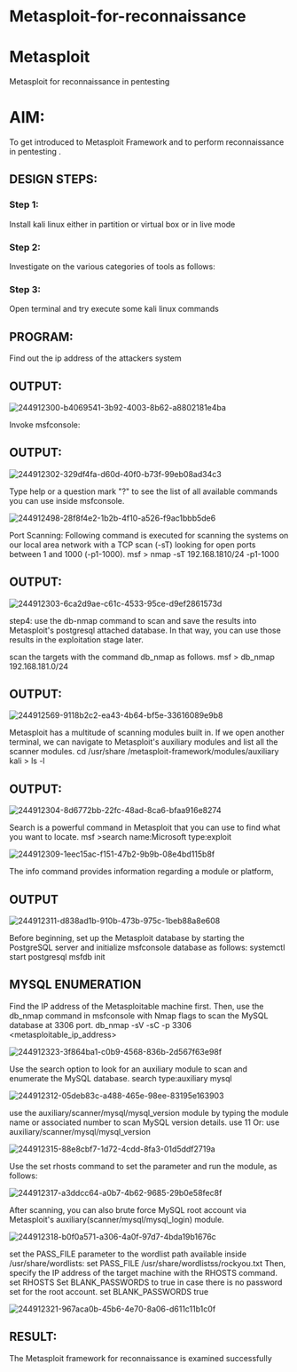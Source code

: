# Metasploit-for-reconnaissance
# Metasploit
Metasploit for reconnaissance in pentesting

# AIM:

To get introduced to Metasploit Framework and to  perform reconnaissance  in pentesting .

## DESIGN STEPS:

### Step 1:

Install kali linux either in partition or virtual box or in live mode

### Step 2:

Investigate on the various categories of tools as follows:

### Step 3:

Open terminal and try execute some kali linux commands

## PROGRAM:
Find out the ip address of the attackers system

## OUTPUT:

![244912300-b4069541-3b92-4003-8b62-a8802181e4ba](https://github.com/Vasanthamukilan/Metasploit-for-reconnaissance/assets/119559694/7a76b448-3c3b-43dd-9d59-0884d5454e0f)



Invoke msfconsole:

## OUTPUT:

![244912302-329df4fa-d60d-40f0-b73f-99eb08ad34c3](https://github.com/Vasanthamukilan/Metasploit-for-reconnaissance/assets/119559694/704dfd42-a5cd-4952-8c09-4c29c9613116)




Type help or a question mark "?" to see the list of all available commands you can use inside msfconsole.


![244912498-28f8f4e2-1b2b-4f10-a526-f9ac1bbb5de6](https://github.com/Vasanthamukilan/Metasploit-for-reconnaissance/assets/119559694/007952f8-91c0-4d74-ac66-38db3aa8770a)



Port Scanning:
Following command is executed for scanning the systems on our local area network with a TCP scan (-sT) looking for open ports between 1 and 1000 (-p1-1000).
msf >  nmap -sT 192.168.1810/24 -p1-1000

## OUTPUT:

![244912303-6ca2d9ae-c61c-4533-95ce-d9ef2861573d](https://github.com/Vasanthamukilan/Metasploit-for-reconnaissance/assets/119559694/f405e0a1-ecdf-44e1-a1df-9ac2296f0a15)




step4:
use the db-nmap command to scan and save the results into Metasploit's postgresql attached database. In that way, you can use those results in the exploitation stage later.

scan the targets with the command db_nmap as follows.
msf > db_nmap 192.168.181.0/24
## OUTPUT:


![244912569-9118b2c2-ea43-4b64-bf5e-33616089e9b8](https://github.com/Vasanthamukilan/Metasploit-for-reconnaissance/assets/119559694/cc3dc847-b1bf-404e-9d80-36039bc9c92a)






Metasploit has a multitude of scanning modules built in. If we open another terminal, we can navigate to Metasploit's auxiliary modules and list all the scanner modules.
cd /usr/share /metasploit-framework/modules/auxiliary
kali > ls -l
## OUTPUT:


![244912304-8d6772bb-22fc-48ad-8ca6-bfaa916e8274](https://github.com/Vasanthamukilan/Metasploit-for-reconnaissance/assets/119559694/f037211d-896a-4419-8181-c47ec1aea304)





Search is a powerful command in Metasploit that you can use to find what you want to locate. 
msf >search name:Microsoft type:exploit


![244912309-1eec15ac-f151-47b2-9b9b-08e4bd115b8f](https://github.com/Vasanthamukilan/Metasploit-for-reconnaissance/assets/119559694/590c8343-83f3-4824-97bf-d0712234a847)





The info command provides information regarding a module or platform,

## OUTPUT

![244912311-d838ad1b-910b-473b-975c-1beb88a8e608](https://github.com/Vasanthamukilan/Metasploit-for-reconnaissance/assets/119559694/48733534-47cd-48fb-a739-21719b75316e)



Before beginning, set up the Metasploit database by starting the PostgreSQL server and initialize msfconsole database as follows:
systemctl start postgresql
msfdb init

## MYSQL ENUMERATION
Find the IP address of the Metasploitable machine first. Then, use the db_nmap command in msfconsole with Nmap flags to scan the MySQL database at 3306 port.
db_nmap -sV -sC -p 3306 <metasploitable_ip_address>



![244912323-3f864ba1-c0b9-4568-836b-2d567f63e98f](https://github.com/Vasanthamukilan/Metasploit-for-reconnaissance/assets/119559694/77aeb761-c65c-42a6-89f2-facd68358bf1)





Use the search option to look for an auxiliary module to scan and enumerate the MySQL database.
search type:auxiliary mysql

![244912312-05deb83c-a488-465e-98ee-83195e163903](https://github.com/Vasanthamukilan/Metasploit-for-reconnaissance/assets/119559694/c291e2e9-7312-4785-b014-bbcceceae530)





use the auxiliary/scanner/mysql/mysql_version module by typing the module name or associated number to scan MySQL version details.
use 11
Or:
use auxiliary/scanner/mysql/mysql_version



![244912315-88e8cbf7-1d72-4cdd-8fa3-01d5ddf2719a](https://github.com/Vasanthamukilan/Metasploit-for-reconnaissance/assets/119559694/138a05c5-8a5c-4c25-a1a4-5ab9128e9302)






Use the set rhosts command to set the parameter and run the module, as follows:


![244912317-a3ddcc64-a0b7-4b62-9685-29b0e58fec8f](https://github.com/Vasanthamukilan/Metasploit-for-reconnaissance/assets/119559694/62af13ca-dd23-48ff-91c5-17b02bf5bf6b)







After scanning, you can also brute force MySQL root account via Metasploit's auxiliary(scanner/mysql/mysql_login) module.



![244912318-b0f0a571-a306-4a0f-97d7-4bda19b1676c](https://github.com/Vasanthamukilan/Metasploit-for-reconnaissance/assets/119559694/0264fe22-8a83-46b9-97c9-c9a7d1f3daf6)








set the PASS_FILE parameter to the wordlist path available inside /usr/share/wordlists:
set PASS_FILE /usr/share/wordlistss/rockyou.txt
Then, specify the IP address of the target machine with the RHOSTS command.
set RHOSTS <metasploitable-ip-address>
Set BLANK_PASSWORDS to true in case there is no password set for the root account.
set BLANK_PASSWORDS true





![244912321-967aca0b-45b6-4e70-8a06-d611c11b1c0f](https://github.com/Vasanthamukilan/Metasploit-for-reconnaissance/assets/119559694/6a817b0b-59b2-4af6-80f7-944fa77faf22)












## RESULT:
The Metasploit framework for reconnaissance is  examined successfully
